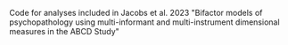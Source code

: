 Code for analyses included in Jacobs et al. 2023 "Bifactor models of psychopathology using multi-informant and multi-instrument dimensional measures in the ABCD Study"


